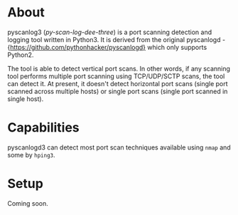 # About
pyscanlog3 (*py-scan-log-dee-three*) is a port scanning detection and logging tool written in Python3.
It is derived from the original pyscanlogd - {https://github.com/pythonhacker/pyscanlogd} which only
supports Python2.

The tool is able to detect vertical port scans. In other words, if any scanning tool performs
multiple port scanning using TCP/UDP/SCTP scans, the tool can detect it. At present, it doesn't
detect horizontal port scans (single port scanned across multiple hosts) or single port scans
(single port scanned in single host).

# Capabilities
pyscanlogd3 can detect most port scan techniques available using `nmap` and some by `hping3`. 

# Setup
Coming soon.
